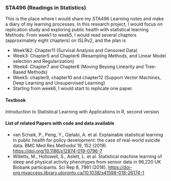 ### STA496 (Readings in Statistics)

This is the place where I would share my STA496 Learning notes and make a diary of my learning processes. In this research project, I would focus on replication study and exploring public health with statistical learning Methods. From week1 to week5, I would read several chapters (approximately eight chapters) on ISLRv2, and the plan is 
+ Week1&2: Chapter11 (Survival Analysis and Censored Data)
+ Week3: Chapter5 and Chapter6 (Resampling Methods, and Linear Model selection and Regularization)
+ Week4: Chapter7 and Chapter8 (Moving Beyong Linearity and Tree-Based Methods)  
+ Week5: chapter9, chapter10 and chapter12 (Support Vector Machines, Deep Learning and Unsupervised Learning)
+ Starting from week6, I would start to replicate one paper. 

#### Textbook 
Introduction to Statistical Learning with Applications in R, second version

#### List of related Papers with code and data available
+ van Schaik, P., Peng, Y., Ojelabi, A. et al. Explainable statistical learning in public health for policy development: the case of real-world suicide data. BMC Med Res Methodol 19, 152 (2019). https://doi.org/10.1186/s12874-019-0796-7
+ Willetts, M., Hollowell, S., Aslett, L. et al. Statistical machine learning of sleep and physical activity phenotypes from sensor data in 96,220 UK Biobank participants. Sci Rep 8, 7961 (2018). https://doi-org.myaccess.library.utoronto.ca/10.1038/s41598-018-26174-1
